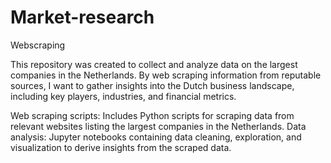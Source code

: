 # Market-research
Webscraping

This repository was created to collect and analyze data on the largest companies in the Netherlands. 
By web scraping information from reputable sources, I want to gather insights into the Dutch business landscape, including key players, industries, and financial metrics.

Web scraping scripts: Includes Python scripts for scraping data from relevant websites listing the largest companies in the Netherlands.
Data analysis: Jupyter notebooks containing data cleaning, exploration, and visualization to derive insights from the scraped data.
